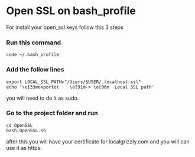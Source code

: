 # Open SSL on bash_profile

For install your open_ssl keys follow this 3 steps

### Run this command
```
code ~/.bash_profile
```

### Add the follow lines
```
export LOCAL_SSL_PATH="/Users/$USER/.localhost-ssl"
echo '\e[33mexportet    \e[91m-> \e[96m  Local SSL path'
```
you will need to do it as sudo.

### Go to the project folder and run

```
cd OpenSSL
bash OpenSSL.sh
```
after this you will have your certificate for localgrizzly.com and you will can use it as https.

